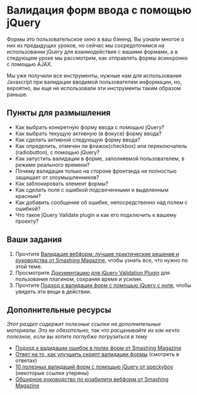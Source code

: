 # Валидация форм ввода с помощью jQuery

Формы это пользовательское окно в ваш бэкенд. Вы узнали многое о них из предыдущих уроков, но сейчас мы сосредоточимся на использовании jQuery для взаимодействия с вашими формами, а в следующем уроке мы рассмотрим, как отправлять формы асинхронно с помощью AJAX.
 
Мы уже получили все инструменты, нужные нам для использования Javascript при  валидации вводимой пользователем информации, но, вероятно, вы еще не использовали эти инструменты таким образом раньше.


## Пункты для размышления

* Как выбрать конкретную форму ввода с помощью jQuery?
* Как выбрать текущую активную (в фокусе) форму ввода? 
* Как сделать активной следующую форму ввода?
* Как определить, отмечен ли флажок(checkbox) или переключатель (radiobutton), с помощью jQuery?
* Как запустить валидации в форме, заполняемой пользователем, в режиме реального времени?
* Почему валидация только на стороне фронтэнда не полностью защищает от злоумышленников?
* Как заблокировать элемент формы?
* Как сделать поля с ошибкой подсвеченными и выделенным красным?
* Как добавить сообщение об ошибке, непосредственно над полем с ошибкой?
* Что такое jQuery Validate plugin и как его подключить к вашему проекту?

## Ваши задания

1. Прочтите [Валидация вебформ: лучшие практические решения и руководства от Smashing Magazine](http://www.smashingmagazine.com/2009/07/07/web-form-validation-best-practices-and-tutorials/), чтобы узнать все, что нужно по этой теме.
2. Просмотрите [Документацию для jQuery Validation Plugin](http://jqueryvalidation.org/documentation/) для пользования плагином, сохраняя время и усилия.
3. Прочтите [Подход к валидации форм с помощью jQuery с нуля](http://www.techliance.com/blog/form-validation-with-jquery-from-scratch/), чтобы увидеть эти вещи в действии.

## Дополнительные ресурсы

*Этот раздел содержит полезные ссылки на дополнительные материалы. Это не обязательно, так что расценивайте их как нечто полезное, если вы хотите поглубже погрузиться в тему*

* [Подход к вадидации ошибок в полях форм от  Smashing Magazine](http://uxdesign.smashingmagazine.com/2012/06/27/form-field-validation-errors-only-approach/)
* [Ответ на то, как улучшить скрипт валидации формы](http://stackoverflow.com/questions/15060292/a-simple-jquery-form-validation-script) (смотреть в ответах)
* [10 полезных валидаций форм с помощью jQuery от speckyboy](http://speckyboy.com/2009/12/17/10-useful-jquery-form-validation-techniques-and-tutorials-2/) (некоторые ссылки утеряны)
* [Обширное руководство по юзабилити вебформ от Smashing Magazine](http://uxdesign.smashingmagazine.com/2011/11/08/extensive-guide-web-form-usability/)
